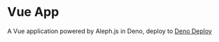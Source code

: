 # Vue App

A Vue application powered by Aleph.js in Deno, deploy to [Deno Deploy](https://deno.com/deploy)

